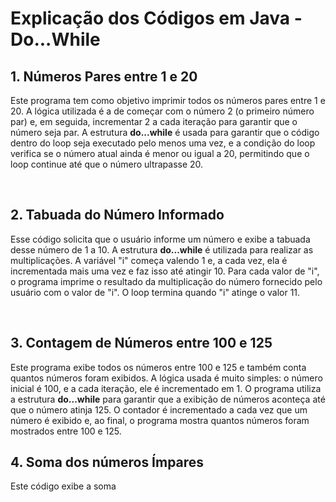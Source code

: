 <!DOCTYPE html>
<html>
<head>
    <meta charset="UTF-8">
    <meta name="viewport" content="width=device-width, initial-scale=1.0">

</head>
<body>
    <h1>Explicação dos Códigos em Java - Do...While</h1>
    <h2>1. Números Pares entre 1 e 20</h2>
        <p>Este programa tem como objetivo imprimir todos os números pares entre 1 e 20. A lógica utilizada
            é a de começar com o número 2 (o primeiro número par) e, em seguida, incrementar 2 a cada iteração
            para garantir que o número seja par. A estrutura <strong>do...while</strong> é usada para garantir que
            o código dentro do loop seja executado pelo menos uma vez, e a condição do loop verifica se o número
            atual ainda é menor ou igual a 20, permitindo que o loop continue até que o número ultrapasse 20.</p>
   <br>
<h2>2. Tabuada do Número Informado</h2>
        <p>
            Esse código solicita que o usuário informe um número e exibe a tabuada desse número
            de 1 a 10. A estrutura <strong>do...while</strong> é utilizada para realizar as multiplicações.
            A variável "i" começa valendo 1 e, a cada vez, ela é incrementada mais uma vez e faz isso até atingir 10. 
            Para cada valor de "i", o programa imprime o resultado da multiplicação do número fornecido pelo usuário
            com o valor de "i". O loop termina quando "i" atinge o valor 11. 
        </p>
    <br>
     <h2>3. Contagem de Números entre 100 e 125</h2>
        <p>
            Este programa exibe todos os números entre 100 e 125 e também conta quantos números foram exibidos.
            A lógica usada é muito simples: o número inicial é 100, e a cada iteração, ele é incrementado em 1.
            O programa utiliza a estrutura <strong>do...while</strong> para garantir que a exibição de números
            aconteça até que o número atinja 125. O contador é incrementado a cada vez que um número é exibido
            e, ao final, o programa mostra quantos números foram mostrados entre 100 e 125.
        </p>
     <h2>4. Soma dos números Ímpares</h2>
        <p>
            Este código exibe a soma 
        </p>
</body>
</html>

